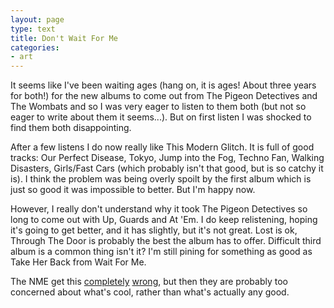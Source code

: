 ```yaml
---
layout: page
type: text
title: Don't Wait For Me
categories: 
- art
---
```

It seems like I've been waiting ages (hang on, it is ages! About three years for both!) for the new albums to come out from The Pigeon Detectives and The Wombats and so I was very eager to listen to them both (but not so eager to write about them it seems...). But on first listen I was shocked to find them both disappointing.

After a few listens I do now really like This Modern Glitch. It is full of good tracks: Our Perfect Disease, Tokyo, Jump into the Fog, Techno Fan, Walking Disasters, Girls/Fast Cars (which probably isn't that good, but is so catchy it is). I think the problem was being overly spoilt by the first album which is just so good it was impossible to better. But I'm happy now.

However, I really don't understand why it took The Pigeon Detectives so long to come out with Up, Guards and At 'Em. I do keep relistening, hoping it's going to get better, and it has slightly, but it's not great. Lost is ok, Through The Door is probably the best the album has to offer. Difficult third album is a common thing isn't it? I'm still pining for something as good as Take Her Back from Wait For Me. 

The NME get this [completely](http://www.nme.com/reviews/the-wombats/12002) [wrong](http://www.nme.com/reviews/the-pigeon-detectives/11959), but then they are probably too concerned about what's cool, rather than what's actually any good.
